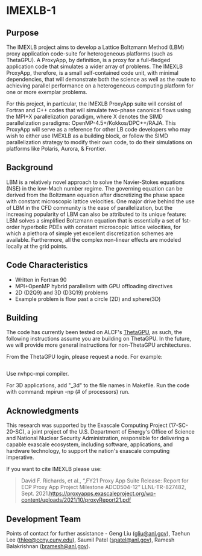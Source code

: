 # IMEXLB-1

## Purpose
The IMEXLB project aims to develop a Lattice Boltzmann Method (LBM) proxy application code-suite for heterogeneous platforms (such as ThetaGPU). A ProxyApp, by definition, is a proxy for a full-fledged application code that simulates a wider array of problems. The IMEXLB ProxyApp, therefore, is a small self-contained code unit, with minimal dependencies, that will demonstrate both the science as well as the route to achieving parallel performance on a heterogeneous computing platform for one or more exemplar problems.

For this project, in particular, the IMEXLB ProxyApp suite will consist of Fortran and C++ codes that will simulate two-phase canonical flows using the MPI+X parallelization paradigm, where X denotes the SIMD parallelization paradigms: OpenMP-4.5+/Kokkos/DPC++/RAJA. This ProxyApp will serve as a reference for other LB code developers who may wish to either use IMEXLB as a building block, or follow the SIMD parallelization strategy to modify their own code, to do their simulations on platforms like Polaris, Aurora, & Frontier.

## Background
LBM is a relatively novel approach to solve the Navier-Stokes equations (NSE) in the low-Mach number regime. The governing equation can be derived from the Boltzmann equation after discretizing the phase space with constant microscopic lattice velocities. One major drive behind the use of LBM in the CFD community is the ease of parallelization, but the increasing popularity of LBM can also be attributed to its unique feature: LBM solves a simplified Boltzmann equation that is essentially a set of 1st-order hyperbolic PDEs with constant microscopic lattice velocities, for which a plethora of simple yet excellent discretization schemes are available. Furthermore, all the complex non-linear effects are modeled locally at the grid points.


## Code Characteristics 
* Written in Fortran 90
* MPI+OpenMP hybrid parallelism with GPU offloading directives 
* 2D (D2Q9) and 3D (D3Q19) problems 
* Example problem is flow past a circle (2D) and sphere(3D) 

## Building
The code has currently been tested on ALCF's [ThetaGPU](https://www.alcf.anl.gov/support-center/theta/theta-thetagpu-overview), as such, the following instructions assume you are building on ThetaGPU. In the future, we will provide more general instructions for non-ThetaGPU architectures. 

From the ThetaGPU login, please request a node. For example:

```qsub -I --attrs pubnet=true -A IMEXLBM -n 1 -q single-gpu -t 30
```

Use nvhpc-mpi compiler.




For 3D applications, add "_3d" to the file names in Makefile. Run the code with command: mpirun -np (# of processors) run.


## Acknowledgments
This research was supported by the Exascale Computing Project (17-SC-20-SC), a joint project of the U.S. Department of Energy's Office of Science and National Nuclear Security Administration, responsible for delivering a capable exascale ecosystem, including software, applications, and hardware technology, to support the nation's exascale computing imperative.

If you want to cite IMEXLB please use: 
>David F. Richards, et al., “,FY21 Proxy App Suite Release: Report for ECP Proxy App Project Milestone ADCD504-12” LLNL-TR-827482, Sept. 2021.https://proxyapps.exascaleproject.org/wp-content/uploads/2021/10/proxyReport21.pdf

## Development Team
Points of contact for further assistance - Geng Liu (gliu@anl.gov), Taehun Lee (thlee@ccny.cuny.edu), Saumil Patel (spatel@anl.gov), Ramesh Balakrishnan (bramesh@anl.gov).

